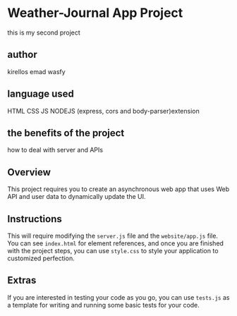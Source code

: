 # Weather-Journal App Project
this is my second project
## author 
kirellos emad wasfy

## language used 
HTML
CSS
JS 
NODEJS (express, cors and body-parser)extension
## the benefits of the project 
how to deal with server and APIs
## Overview
This project requires you to create an asynchronous web app that uses Web API and user data to dynamically update the UI. 

## Instructions
This will require modifying the `server.js` file and the `website/app.js` file. You can see `index.html` for element references, and once you are finished with the project steps, you can use `style.css` to style your application to customized perfection.

## Extras
If you are interested in testing your code as you go, you can use `tests.js` as a template for writing and running some basic tests for your code.
